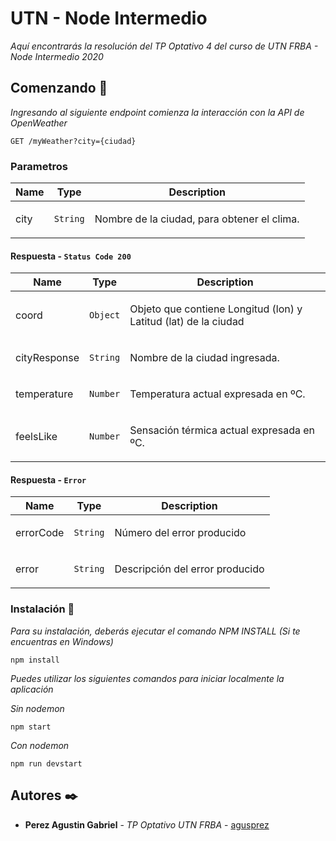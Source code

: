 # UTN - Node Intermedio 

_Aquí encontrarás la resolución del TP Optativo 4 del curso de UTN FRBA - Node Intermedio 2020_

## Comenzando 🚀

_Ingresando al siguiente endpoint comienza la interacción con la API de OpenWeather_

```
GET /myWeather?city={ciudad}
```

### Parametros

| Name     | Type       | Description                                        |
|----------|------------|----------------------------------------------------|
|   city   |   `String` | <p>Nombre de la ciudad, para obtener el clima.</p> |


#### Respuesta - `Status Code 200`

| Name     | Type       | Description                           |
|----------|------------|---------------------------------------|
| coord | `Object` | <p>Objeto que contiene Longitud (lon) y Latitud  (lat) de la ciudad</p> |
| cityResponse | `String` | <p>Nombre de la ciudad ingresada.</p> |
| temperature | `Number` | <p>Temperatura actual expresada en ºC.</p> |
| feelsLike | `Number` | <p>Sensación térmica actual expresada en ºC.</p> |


#### Respuesta - `Error`

| Name     | Type       | Description                           |
|----------|------------|---------------------------------------|
| errorCode | `String` | <p>Número del error producido</p> |
| error | `String` | <p>Descripción del error producido</p> |

### Instalación 🔧

_Para su instalación, deberás ejecutar el comando NPM INSTALL (Si te encuentras en Windows)_

```
npm install
```

_Puedes utilizar los siguientes comandos para iniciar localmente la aplicación_

_Sin nodemon_
```
npm start
```
_Con nodemon_
```
npm run devstart
```


## Autores ✒️


* **Perez Agustin Gabriel** - *TP Optativo UTN FRBA* - [agusprez](https://github.com/Agusprez)

